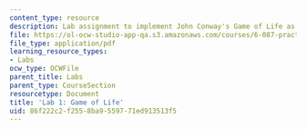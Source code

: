 ```yaml
---
content_type: resource
description: Lab assignment to implement John Conway's Game of Life as a C program.
file: https://ol-ocw-studio-app-qa.s3.amazonaws.com/courses/6-087-practical-programming-in-c-january-iap-2010/86f222c2f2558ba9559771ed913513f5_MIT6_087IAP10_lab01.pdf
file_type: application/pdf
learning_resource_types:
- Labs
ocw_type: OCWFile
parent_title: Labs
parent_type: CourseSection
resourcetype: Document
title: 'Lab 1: Game of Life'
uid: 86f222c2-f255-8ba9-5597-71ed913513f5
---
```

